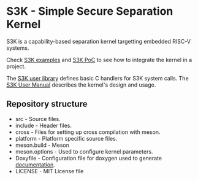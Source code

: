 S3K - Simple Secure Separation Kernel
=====================================

S3K is a capability-based separation kernel targetting embedded RISC-V systems.

Check [S3K examples](https://github.com/kth-step/s3k-examples) and [S3K PoC](https://github.com/kth-step/s3k-poc) to see how to integrate the kernel in a project.

The [S3K user library](https://github.com/kth-step/libs3k) defines basic C handlers for S3K system calls.
The [S3K User Manual](https://github.com/kth-step/libs3k/blob/main/docs/manual.pdf) describes the kernel's design and usage.

Repository structure
--------------------

- src - Source files.
- include - Header files.
- cross - Files for setting up cross compilation with meson.
- platform - Platform specific source files.
- meson.build - Meson 
- meson.options - Used to configure kernel parameters.
- Doxyfile - Configuration file for doxygen used to generate [documentation](https://kth-step.github.io/s3k).
- LICENSE - MIT License file

